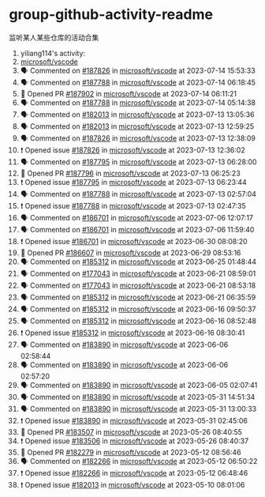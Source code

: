 # group-github-activity-readme

监听某人某些仓库的活动合集

<!--START_SECTION:activity-->
1. yiliang114's activity: 
2. [microsoft/vscode](https://github.com/microsoft/vscode)
3. 🗣 Commented on [#187826](https://github.com/microsoft/vscode/issues/187826#issuecomment-1636055376)  in [microsoft/vscode](https://github.com/microsoft/vscode) at 2023-07-14 15:53:33
4. 🗣 Commented on [#187788](https://github.com/microsoft/vscode/issues/187788#issuecomment-1635336527)  in [microsoft/vscode](https://github.com/microsoft/vscode) at 2023-07-14 06:18:45
5. 💪 Opened PR [#187902](https://github.com/microsoft/vscode/pull/187902)  in [microsoft/vscode](https://github.com/microsoft/vscode) at 2023-07-14 06:11:21
6. 🗣 Commented on [#187788](https://github.com/microsoft/vscode/issues/187788#issuecomment-1635284313)  in [microsoft/vscode](https://github.com/microsoft/vscode) at 2023-07-14 05:14:38
7. 🗣 Commented on [#182013](https://github.com/microsoft/vscode/issues/182013#issuecomment-1634211131)  in [microsoft/vscode](https://github.com/microsoft/vscode) at 2023-07-13 13:05:36
8. 🗣 Commented on [#182013](https://github.com/microsoft/vscode/issues/182013#issuecomment-1634201915)  in [microsoft/vscode](https://github.com/microsoft/vscode) at 2023-07-13 12:59:25
9. 🗣 Commented on [#187826](https://github.com/microsoft/vscode/issues/187826#issuecomment-1634170760)  in [microsoft/vscode](https://github.com/microsoft/vscode) at 2023-07-13 12:38:09
10. ❗ Opened issue [#187826](https://github.com/microsoft/vscode/issues/187826)  in [microsoft/vscode](https://github.com/microsoft/vscode) at 2023-07-13 12:36:02
11. 🗣 Commented on [#187795](https://github.com/microsoft/vscode/issues/187795#issuecomment-1633629335)  in [microsoft/vscode](https://github.com/microsoft/vscode) at 2023-07-13 06:28:00
12. 💪 Opened PR [#187796](https://github.com/microsoft/vscode/pull/187796)  in [microsoft/vscode](https://github.com/microsoft/vscode) at 2023-07-13 06:25:23
13. ❗ Opened issue [#187795](https://github.com/microsoft/vscode/issues/187795)  in [microsoft/vscode](https://github.com/microsoft/vscode) at 2023-07-13 06:23:44
14. 🗣 Commented on [#187788](https://github.com/microsoft/vscode/issues/187788#issuecomment-1633473993)  in [microsoft/vscode](https://github.com/microsoft/vscode) at 2023-07-13 02:57:04
15. ❗ Opened issue [#187788](https://github.com/microsoft/vscode/issues/187788)  in [microsoft/vscode](https://github.com/microsoft/vscode) at 2023-07-13 02:47:35
16. 🗣 Commented on [#186701](https://github.com/microsoft/vscode/issues/186701#issuecomment-1623567688)  in [microsoft/vscode](https://github.com/microsoft/vscode) at 2023-07-06 12:07:17
17. 🗣 Commented on [#186701](https://github.com/microsoft/vscode/issues/186701#issuecomment-1623557804)  in [microsoft/vscode](https://github.com/microsoft/vscode) at 2023-07-06 11:59:40
18. ❗ Opened issue [#186701](https://github.com/microsoft/vscode/issues/186701)  in [microsoft/vscode](https://github.com/microsoft/vscode) at 2023-06-30 08:08:20
19. 💪 Opened PR [#186607](https://github.com/microsoft/vscode/pull/186607)  in [microsoft/vscode](https://github.com/microsoft/vscode) at 2023-06-29 08:53:16
20. 🗣 Commented on [#185312](https://github.com/microsoft/vscode/issues/185312#issuecomment-1605816947)  in [microsoft/vscode](https://github.com/microsoft/vscode) at 2023-06-25 01:48:44
21. 🗣 Commented on [#177043](https://github.com/microsoft/vscode/issues/177043#issuecomment-1600460292)  in [microsoft/vscode](https://github.com/microsoft/vscode) at 2023-06-21 08:59:01
22. 🗣 Commented on [#177043](https://github.com/microsoft/vscode/issues/177043#issuecomment-1600451998)  in [microsoft/vscode](https://github.com/microsoft/vscode) at 2023-06-21 08:53:18
23. 🗣 Commented on [#185312](https://github.com/microsoft/vscode/issues/185312#issuecomment-1600264170)  in [microsoft/vscode](https://github.com/microsoft/vscode) at 2023-06-21 06:35:59
24. 🗣 Commented on [#185312](https://github.com/microsoft/vscode/issues/185312#issuecomment-1594420720)  in [microsoft/vscode](https://github.com/microsoft/vscode) at 2023-06-16 09:50:37
25. 🗣 Commented on [#185312](https://github.com/microsoft/vscode/issues/185312#issuecomment-1594347838)  in [microsoft/vscode](https://github.com/microsoft/vscode) at 2023-06-16 08:52:48
26. ❗ Opened issue [#185312](https://github.com/microsoft/vscode/issues/185312)  in [microsoft/vscode](https://github.com/microsoft/vscode) at 2023-06-16 08:30:41
27. 🗣 Commented on [#183890](https://github.com/microsoft/vscode/issues/183890#issuecomment-1577821941)  in [microsoft/vscode](https://github.com/microsoft/vscode) at 2023-06-06 02:58:44
28. 🗣 Commented on [#183890](https://github.com/microsoft/vscode/issues/183890#issuecomment-1577820932)  in [microsoft/vscode](https://github.com/microsoft/vscode) at 2023-06-06 02:57:20
29. 🗣 Commented on [#183890](https://github.com/microsoft/vscode/issues/183890#issuecomment-1575934448)  in [microsoft/vscode](https://github.com/microsoft/vscode) at 2023-06-05 02:07:41
30. 🗣 Commented on [#183890](https://github.com/microsoft/vscode/issues/183890#issuecomment-1570388340)  in [microsoft/vscode](https://github.com/microsoft/vscode) at 2023-05-31 14:51:34
31. 🗣 Commented on [#183890](https://github.com/microsoft/vscode/issues/183890#issuecomment-1570190865)  in [microsoft/vscode](https://github.com/microsoft/vscode) at 2023-05-31 13:00:33
32. ❗ Opened issue [#183890](https://github.com/microsoft/vscode/issues/183890)  in [microsoft/vscode](https://github.com/microsoft/vscode) at 2023-05-31 02:45:06
33. 💪 Opened PR [#183507](https://github.com/microsoft/vscode/pull/183507)  in [microsoft/vscode](https://github.com/microsoft/vscode) at 2023-05-26 08:40:55
34. ❗ Opened issue [#183506](https://github.com/microsoft/vscode/issues/183506)  in [microsoft/vscode](https://github.com/microsoft/vscode) at 2023-05-26 08:40:37
35. 💪 Opened PR [#182279](https://github.com/microsoft/vscode/pull/182279)  in [microsoft/vscode](https://github.com/microsoft/vscode) at 2023-05-12 08:56:46
36. 🗣 Commented on [#182266](https://github.com/microsoft/vscode/issues/182266#issuecomment-1545259540)  in [microsoft/vscode](https://github.com/microsoft/vscode) at 2023-05-12 06:50:22
37. ❗ Opened issue [#182266](https://github.com/microsoft/vscode/issues/182266)  in [microsoft/vscode](https://github.com/microsoft/vscode) at 2023-05-12 06:48:46
38. ❗ Opened issue [#182013](https://github.com/microsoft/vscode/issues/182013)  in [microsoft/vscode](https://github.com/microsoft/vscode) at 2023-05-10 08:01:06
<!--END_SECTION:activity-->
